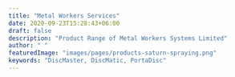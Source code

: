 ```yaml
---
title: "Metal Workers Services"
date: 2020-09-23T15:28:43+06:00
draft: false
description: "Product Range of Metal Workers Systems Limited"
author: " "
featuredImage: "images/pages/products-saturn-spraying.png"
keywords: "DiscMaster, DiscMatic, PortaDisc"
---
```

